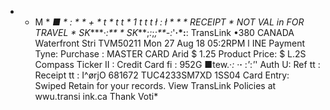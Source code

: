 * * M * *■ * *: * * + * t * t t * 1 t t t ł :* ł * * * RECEIPT * NOT VAL in FOR TRAVEL * SK****·*:** * SK***;*:*;*;**-:*'**·*:**: TransLink •380 CANADA Waterfront Stri TVM50211 Mon 27 Aug 18 05:2RPM l INE Payment Tyne: Purchase : MASTER CARD Arid $ 1.25 Product Price: $ L.2S Compass Ticker II : Credit Card fi : 952G ■tew.·*:* ·**·** :*'*:*'*' Auth U: Ref tt : Receipt tt : I^ørjO 681672 TUC4233SM7XD 1SS04 Card Entry: Swiped Retain for your records. View TransLink Policies at wwu.transi ink.ca Thank Voti*